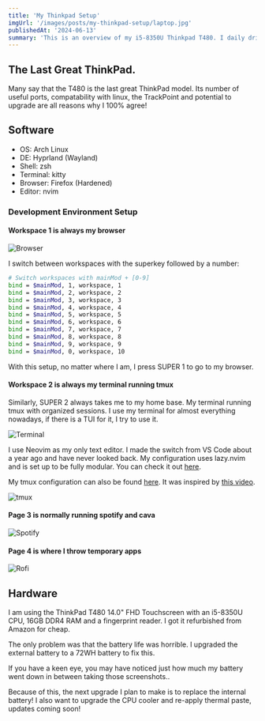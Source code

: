 ```yaml
---
title: 'My Thinkpad Setup'
imgUrl: '/images/posts/my-thinkpad-setup/laptop.jpg'
publishedAt: '2024-06-13'
summary: 'This is an overview of my i5-8350U Thinkpad T480. I daily drive this laptop running arch linux. Here I explain what modifications I have made!'
---
```


## The Last Great ThinkPad.

Many say that the T480 is the last great ThinkPad model. Its number of useful ports, compatability with linux, the TrackPoint and potential to upgrade are all reasons why I 100% agree!

## Software

- OS: Arch Linux
- DE: Hyprland (Wayland)
- Shell: zsh
- Terminal: kitty
- Browser: Firefox (Hardened)
- Editor: nvim

### Development Environment Setup

#### Workspace 1 is always my browser

![Browser](/images/posts/my-thinkpad-setup/browser.png)

I switch between workspaces with the superkey followed by a number:

```sh
# Switch workspaces with mainMod + [0-9]
bind = $mainMod, 1, workspace, 1
bind = $mainMod, 2, workspace, 2
bind = $mainMod, 3, workspace, 3
bind = $mainMod, 4, workspace, 4
bind = $mainMod, 5, workspace, 5
bind = $mainMod, 6, workspace, 6
bind = $mainMod, 7, workspace, 7
bind = $mainMod, 8, workspace, 8
bind = $mainMod, 9, workspace, 9
bind = $mainMod, 0, workspace, 10
```

With this setup, no matter where I am, I press SUPER 1 to go to my browser.

#### Workspace 2 is always my terminal running tmux

Similarly, SUPER 2 always takes me to my home base. My terminal running tmux with organized sessions. I use my terminal for almost everything nowadays, if there is a TUI for it, I try to use it.

![Terminal](/images/posts/my-thinkpad-setup/terminal.png)

I use Neovim as my only text editor. I made the switch from VS Code about a year ago and have never looked back. My configuration uses lazy.nvim and is set up to be fully modular. You can check it out [here](https://github.com/HansonSoftware/dotfiles/tree/main/.config/nvim).

My tmux configuration can also be found [here](https://github.com/HansonSoftware/dotfiles/blob/main/.tmux.conf). It was inspired by [this video](https://www.youtube.com/watch?v=DzNmUNvnB04).

![tmux](/images/posts/my-thinkpad-setup/tmux.png)

#### Page 3 is normally running spotify and cava

![Spotify](/images/posts/my-thinkpad-setup/spotify.png)

#### Page 4 is where I throw temporary apps

![Rofi](/images/posts/my-thinkpad-setup/app-selector.png)

## Hardware

I am using the ThinkPad T480 14.0" FHD Touchscreen with an i5-8350U CPU, 16GB DDR4 RAM and a fingerprint reader. I got it refurbished from Amazon for cheap.

The only problem was that the battery life was horrible. I upgraded the external battery to a 72WH battery to fix this.

If you have a keen eye, you may have noticed just how much my battery went down in between taking those screenshots..

Because of this, the next upgrade I plan to make is to replace the internal battery! I also want to upgrade the CPU cooler and re-apply thermal paste, updates coming soon!
